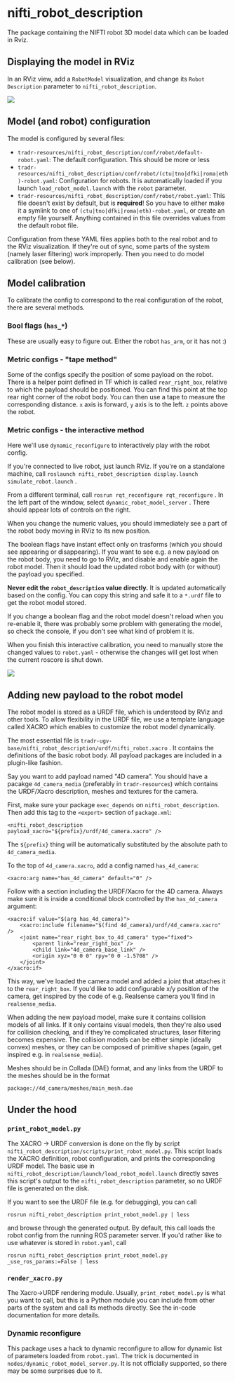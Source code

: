 # nifti\_robot\_description

The package containing the NIFTI robot 3D model data which can be loaded in Rviz.

## Displaying the model in RViz

In an RViz view, add a `RobotModel` visualization, and change its `Robot Description` parameter to `nifti_robot_description`.

![](doc/rviz.png)

## Model (and robot) configuration

The model is configured by several files:

* `tradr-resources/nifti_robot_description/conf/robot/default-robot.yaml`: The default configuration. This should be more or less
* `tradr-resources/nifti_robot_description/conf/robot/(ctu|tno|dfki|roma|eth)-robot.yaml`: 
Configuration for robots. It is automatically loaded if you launch `load_robot_model.launch` with the `robot` parameter.
* `tradr-resources/nifti_robot_description/conf/robot/robot.yaml`: This file doesn't exist by default, but is **required**! So you
have to either make it a symlink to one of `(ctu|tno|dfki|roma|eth)-robot.yaml`, or create an empty file yourself.
Anything contained in this file overrides values from the default robot file.

Configuration from these YAML files applies both to the real robot and to the RViz visualization. If they're out of
sync, some parts of the system (namely laser filtering) work improperly. Then you need to do model calibration (see
below).

## Model calibration

To calibrate the config to correspond to the real configuration of the robot, there are several methods.

### Bool flags (`has_*`)

These are usually easy to figure out. Either the robot `has_arm`, or it has not :)

### Metric configs - "tape method"

Some of the configs specify the position of some payload on the robot. There is a helper point defined in TF which is
called `rear_right_box`, relative to which the payload should be positioned. You can find this point at the top rear
right corner of the robot body. You can then use a tape to measure the corresponding distance. `x` axis is forward, `y`
 axis is to the left. `z` points above the robot.

### Metric configs - the interactive method

Here we'll use `dynamic_reconfigure` to interactively play with the robot config.

If you're connected to live robot, just launch RViz. If you're on a standalone machine, call
`roslaunch nifti_robot_description display.launch simulate_robot.launch` .

From a different terminal, call `rosrun rqt_reconfigure rqt_reconfigure` . In the left part of the window, select
`dynamic_robot_model_server` . There should appear lots of controls on the right.

When you change the numeric values, you should immediately see a part of the robot body moving in RViz to
its new position.

The boolean flags have instant effect only on trasforms (which you should see appearing or disappearing). If you want to
 see e.g. a new payload on the robot body, you need to go to RViz, and disable and enable again the robot model. Then it
 should load the updated robot body with (or without) the payload you specified.

**Never edit the `robot_description` value directly.** It is updated automatically based on the config. You can copy
this string and safe it to a `*.urdf` file to get the robot model stored.

If you change a boolean flag and the robot model doesn't reload when you re-enable it, there was probably some problem
with generating the model, so check the console, if you don't see what kind of problem it is.

When you finish this interactive calibration, you need to manually store the changed values to `robot.yaml` - otherwise
the changes will get lost when the current roscore is shut down.

![](doc/dynamic_reconfigure.png)

## Adding new payload to the robot model

The robot model is stored as a URDF file, which is understood by RViz and other tools. To allow flexibility in the URDF
file, we use a template language called XACRO which enables to customize the robot model dynamically.

The most essential file is `tradr-ugv-base/nifti_robot_description/urdf/nifti_robot.xacro` . It contains the definitions
of the basic robot body. All payload packages are included in a plugin-like fashion.

Say you want to add payload named "4D camera". You should have a pacakge `4d_camera_media` 
(preferably in `tradr-resources`) which contains the URDF/Xacro description, meshes and textures for the camera.

First, make sure your package `exec_depends` on `nifti_robot_description`. Then add this tag to the `<export>` 
section of `package.xml`:

    <nifti_robot_description payload_xacro="${prefix}/urdf/4d_camera.xacro" />
    
The `${prefix}` thing will be automatically substituted by the absolute path to `4d_camera_media`.

To the top of `4d_camera.xacro`, add a config named `has_4d_camera`:

    <xacro:arg name="has_4d_camera" default="0" />

Follow with a section including the URDF/Xacro for the 4D camera. Always make sure
it is inside a conditional block controlled by the `has_4d_camera` argument:

    <xacro:if value="$(arg has_4d_camera)">
        <xacro:include filename="$(find 4d_camera)/urdf/4d_camera.xacro" />
        <joint name="rear_right_box_to_4d_camera" type="fixed">
            <parent link="rear_right_box" />
            <child link="4d_camera_base_link" />
            <origin xyz="0 0 0" rpy="0 0 -1.5708" />
    	</joint>
    </xacro:if>

This way, we've loaded the camera model and added a joint that attaches it to the `rear_right_box`. If you'd like to
add configurable x/y position of the camera, get inspired by the code of e.g. Realsense camera you'll find in
`realsense_media`.

When adding the new payload model, make sure it contains collision models of all links. If it only contains visual
models, then they're also used for collision checking, and if they're complicated structures, laser filtering becomes
expensive. The collision models can be either simple (ideally convex) meshes, or they can be composed of primitive
shapes (again, get inspired e.g. in `realsense_media`).

Meshes should be in Collada (DAE) format, and any links from the URDF to the meshes should be in the format

    package://4d_camera/meshes/main_mesh.dae

## Under the hood

### `print_robot_model.py`

The XACRO -> URDF conversion is done on the fly by script `nifti_robot_description/scripts/print_robot_model.py`.
This script loads the XACRO definition, robot configuration, and prints the corresponding URDF model. The basic use in
`nifti_robot_description/launch/load_robot_model.launch` directly saves this script's output to the
`nifti_robot_description` parameter, so no URDF file is generated on the disk.

If you want to see the URDF file (e.g. for debugging), you can call

    rosrun nifti_robot_description print_robot_model.py | less

and browse through the generated output. By default, this call loads the robot config from the running ROS parameter
server. If you'd rather like to use whatever is stored in `robot.yaml`, call

    rosrun nifti_robot_description print_robot_model.py _use_ros_params:=False | less
    
    
### `render_xacro.py`

The Xacro->URDF rendering module. Usually, `print_robot_model.py` is what you want to call,
but this is a Python module you can include from other parts of the system and call its methods directly.
See the in-code documentation for more details.

### Dynamic reconfigure

This package uses a hack to dynamic reconfigure to allow for dynamic list of parameters loaded from `robot.yaml`.
The trick is documented in `nodes/dynamic_robot_model_server.py`. It is not officially supported, so there may be some
surprises due to it.
